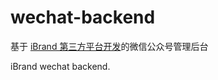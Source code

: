 # wechat-backend

基于 [iBrand 第三方平台开发](https://github.com/ibrandcc/wechat-platform)的微信公众号管理后台

iBrand wechat backend.
